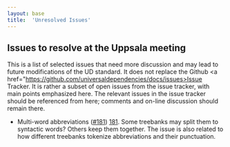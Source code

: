 ```yaml
---
layout: base
title:  'Unresolved Issues'
---
```


## Issues to resolve at the Uppsala meeting

This is a list of selected issues that need more discussion and may lead to future modifications of the UD standard.
It does not replace the Github <a href="https://github.com/universaldependencies/docs/issues>Issue Tracker</a>.
It is rather a subset of open issues from the issue tracker, with main points emphasized here.
The relevant issues in the issue tracker should be referenced from here; comments and on-line discussion should
remain there.

* Multi-word abbreviations ([#181]()) <a href="https://github.com/UniversalDependencies/docs/issues/181">181</a>.
  Some treebanks may split them to syntactic words? Others keep them together.
  The issue is also related to how different treebanks tokenize abbreviations and their punctuation.
